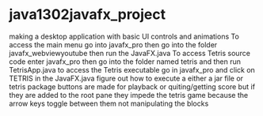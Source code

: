 # java1302javafx_project
making a desktop application with basic UI controls and animations
To access the main menu go into javafx_pro then go into the folder javafx_webviewyoutube then run the JavaFX.java
To access Tetris source code enter javafx_pro then go into the folder named tetris and then run TetrisApp.java
to access the Tetris executable go in javafx_pro and click on TETRIS
in the JavaFX.java figure out how to execute a either a jar file or tetris package
buttons are made for playback or quiting/getting score but if they are added to the root pane they impede the tetris game because the arrow keys toggle between them not manipulating the blocks
